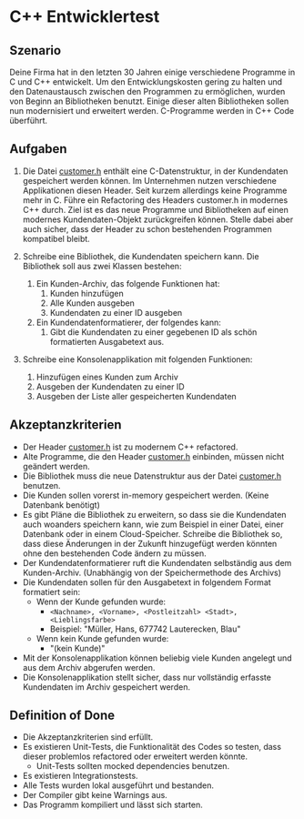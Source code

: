 # C++ Entwicklertest

## Szenario

Deine Firma hat in den letzten 30 Jahren einige verschiedene Programme in C und C++ entwickelt. Um den Entwicklungskosten gering zu halten und den Datenaustausch zwischen den Programmen zu ermöglichen, wurden von Beginn an Bibliotheken benutzt. Einige dieser alten Bibliotheken sollen nun modernisiert und erweitert werden. C-Programme werden in C++ Code überführt.

## Aufgaben

1. Die Datei [customer.h](customer.h) enthält eine C-Datenstruktur, in der Kundendaten gespeichert werden können. Im Unternehmen nutzen verschiedene Applikationen diesen Header. Seit kurzem allerdings keine Programme mehr in C.
Führe ein Refactoring des Headers customer.h in modernes C++ durch. Ziel ist es das neue Programme und Bibliotheken auf einen modernes Kundendaten-Objekt zurückgreifen können. Stelle dabei aber auch sicher, dass der Header zu schon bestehenden Programmen kompatibel bleibt.


3. Schreibe eine Bibliothek, die Kundendaten speichern kann. Die Bibliothek soll aus zwei Klassen bestehen:

	1. Ein Kunden-Archiv, das folgende Funktionen hat:
		1. Kunden hinzufügen
		2. Alle Kunden ausgeben
		3. Kundendaten zu einer ID ausgeben
	2. Ein Kundendatenformatierer, der folgendes kann:
		1. Gibt die Kundendaten zu einer gegebenen ID als schön formatierten Ausgabetext aus.


4. Schreibe eine Konsolenapplikation mit folgenden Funktionen:
	1. Hinzufügen eines Kunden zum Archiv
	2. Ausgeben der Kundendaten zu einer ID
	3. Ausgeben der Liste aller gespeicherten Kundendaten
	
## Akzeptanzkriterien

- Der Header [customer.h](customer.h) ist zu modernem C++ refactored. 
- Alte Programme, die den Header [customer.h](customer.h) einbinden, müssen nicht geändert werden.
- Die Bibliothek muss die neue Datenstruktur aus der Datei [customer.h](customer.h) benutzen. 
- Die Kunden sollen vorerst in-memory gespeichert werden. (Keine Datenbank benötigt)
- Es gibt Pläne die Bibliothek zu erweitern, so dass sie die Kundendaten auch woanders speichern kann, wie zum Beispiel in einer Datei, einer Datenbank oder in einem Cloud-Speicher. Schreibe die Bibliothek so, dass diese Änderungen in der Zukunft hinzugefügt werden könnten ohne den bestehenden Code ändern zu müssen.
- Der Kundendatenformatierer ruft die Kundendaten selbständig aus dem Kunden-Archiv. (Unabhängig von der Speichermethode des Archivs)
- Die Kundendaten sollen für den Ausgabetext in folgendem Format formatiert sein:
	- Wenn der Kunde gefunden wurde:
		- `<Nachname>, <Vorname>, <Postleitzahl> <Stadt>, <Lieblingsfarbe>`
		- Beispiel: "Müller, Hans, 677742 Lauterecken, Blau"
	- Wenn kein Kunde gefunden wurde:
		- "(kein Kunde)"
- Mit der Konsolenapplikation können beliebig viele Kunden angelegt und aus dem Archiv abgerufen werden.
- Die Konsolenapplikation stellt sicher, dass nur vollständig erfasste Kundendaten im Archiv gespeichert werden.
		
## Definition of Done
- Die Akzeptanzkriterien sind erfüllt.
- Es existieren Unit-Tests, die Funktionalität des Codes so testen, dass dieser problemlos refactored oder erweitert werden könnte.
	- Unit-Tests sollten mocked dependencies benutzen.
- Es existieren Integrationstests.
- Alle Tests wurden lokal ausgeführt und bestanden.
- Der Compiler gibt keine Warnings aus.
- Das Programm kompiliert und lässt sich starten.
